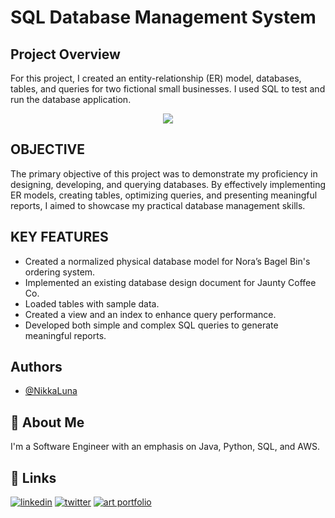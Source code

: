 
# SQL Database Management System

## Project Overview

For this project, I created an entity-relationship (ER) model, databases, tables, and queries for two fictional small businesses. I used SQL to test and run the database application.



<div style="text-align: center;">
  <img src="https://github.com/NikkaLuna/SQL_Database_Management_System/assets/94496219/6df488c3-5f77-42c9-a5b8-452ddb02197b alt="Image">
</div>


## OBJECTIVE

The primary objective of this project was to demonstrate my proficiency in designing, developing, and querying databases. By effectively implementing ER models, creating tables, optimizing queries, and presenting meaningful reports, I aimed to showcase my practical database management skills.

## KEY FEATURES

- Created a normalized physical database model for Nora’s Bagel Bin's ordering system.
- Implemented an existing database design document for Jaunty Coffee Co.
- Loaded tables with sample data.
- Created a view and an index to enhance query performance.
- Developed both simple and complex SQL queries to generate meaningful reports.

## Authors

- [@NikkaLuna](https://github.com/NikkaLuna)


## 🚀 About Me
I'm a Software Engineer with an emphasis on Java, Python, SQL, and AWS.  


## 🔗 Links
[![linkedin](https://img.shields.io/badge/linkedin-0A66C2?style=for-the-badge&logo=linkedin&logoColor=white)](https://www.linkedin.com/in/andrea-hayes-msml/)
[![twitter](https://img.shields.io/badge/twitter-1DA1F2?style=for-the-badge&logo=twitter&logoColor=white)](https://twitter.com/AHayes_Ninja_)
[![art portfolio](https://img.shields.io/badge/my_art-888?style=for-the-badge&logo=ko-fi&logoColor=white)](https://andreachristinehayes.wixsite.com/andreahayesart/)
